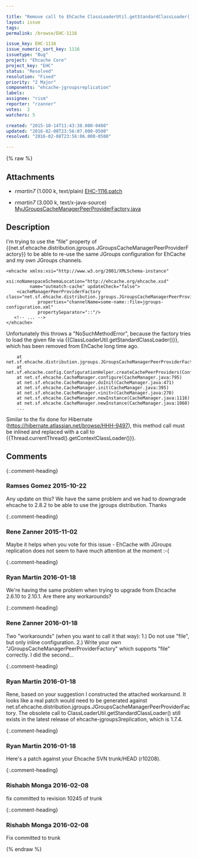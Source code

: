 ```yaml
---

title: "Remove call to EhCache ClassLoaderUtil.getStandardClassLoader() as it has been removed in Ehcache 2.8.3+"
layout: issue
tags: 
permalink: /browse/EHC-1116

issue_key: EHC-1116
issue_numeric_sort_key: 1116
issuetype: "Bug"
project: "Ehcache Core"
project_key: "EHC"
status: "Resolved"
resolution: "Fixed"
priority: "2 Major"
components: "ehcache-jgroupsreplication"
labels: 
assignee: "rism"
reporter: "rzanner"
votes:  2
watchers: 5

created: "2015-10-14T11:43:38.000-0400"
updated: "2016-02-08T23:56:07.000-0500"
resolved: "2016-02-08T23:56:06.000-0500"

---
```




{% raw %}


## Attachments
  
* <em>rmartin7</em> (1.000 k, text/plain) [EHC-1116.patch](/attachments/EHC/EHC-1116/EHC-1116.patch)
  
* <em>rmartin7</em> (3.000 k, text/x-java-source) [MyJGroupsCacheManagerPeerProviderFactory.java](/attachments/EHC/EHC-1116/MyJGroupsCacheManagerPeerProviderFactory.java)
  



## Description

<div markdown="1" class="description">

I'm trying to use the "file" property of {{net.sf.ehcache.distribution.jgroups.JGroupsCacheManagerPeerProviderFactory}} to be able to re-use the same JGroups configuration for EhCache and my own JGroups channels.


```<?xml version="1.0" encoding="UTF-8"?>
<ehcache xmlns:xsi="http://www.w3.org/2001/XMLSchema-instance"
		 xsi:noNamespaceSchemaLocation="http://ehcache.org/ehcache.xsd"
		 name="outmatch-cache" updateCheck="false">
	<cacheManagerPeerProviderFactory class="net.sf.ehcache.distribution.jgroups.JGroupsCacheManagerPeerProviderFactory"
			properties="channelName=some-name::file=jgroups-configuration.xml"
			propertySeparator="::"/>
   <!-- ... -->
</ehcache>
```


Unfortunately this throws a "NoSuchMethodError", because the factory tries to load the given file via {{ClassLoaderUtil.getStandardClassLoader()}}, which has been removed from EhCache long time ago.


```java.lang.NoSuchMethodError: net.sf.ehcache.util.ClassLoaderUtil.getStandardClassLoader()Ljava/lang/ClassLoader;
	at net.sf.ehcache.distribution.jgroups.JGroupsCacheManagerPeerProviderFactory.createCachePeerProvider(JGroupsCacheManagerPeerProviderFactory.java:61)
	at net.sf.ehcache.config.ConfigurationHelper.createCachePeerProviders(ConfigurationHelper.java:136)
	at net.sf.ehcache.CacheManager.configure(CacheManager.java:795)
	at net.sf.ehcache.CacheManager.doInit(CacheManager.java:471)
	at net.sf.ehcache.CacheManager.init(CacheManager.java:395)
	at net.sf.ehcache.CacheManager.<init>(CacheManager.java:270)
	at net.sf.ehcache.CacheManager.newInstance(CacheManager.java:1116)
	at net.sf.ehcache.CacheManager.newInstance(CacheManager.java:1060)
	...
```


Similar to the fix done for Hibernate (https://hibernate.atlassian.net/browse/HHH-9497), this method call must be inlined and replaced with a call to {{Thread.currentThread().getContextClassLoader()}}.

</div>

## Comments


{:.comment-heading}
### **Ramses Gomez** <span class="date">2015-10-22</span>

<div markdown="1" class="comment">

Any update on this? We have the same problem and we had to downgrade ehcache to 2.8.2 to be able to use the jgroups distribution. Thanks

</div>


{:.comment-heading}
### **Rene Zanner** <span class="date">2015-11-02</span>

<div markdown="1" class="comment">

Maybe it helps when you vote for this issue - EhCache with JGroups replication does not seem to have much attention at the moment :-(

</div>


{:.comment-heading}
### **Ryan Martin** <span class="date">2016-01-18</span>

<div markdown="1" class="comment">

We're having the same problem when trying to upgrade from Ehcache 2.6.10 to 2.10.1. Are there any workarounds?

</div>


{:.comment-heading}
### **Rene Zanner** <span class="date">2016-01-18</span>

<div markdown="1" class="comment">

Two "workarounds" (when you want to call it that way):
1.) Do not use "file", but only inline configuration.
2.) Write your own "JGroupsCacheManagerPeerProviderFactory" which supports "file" correctly.
I did the second...

</div>


{:.comment-heading}
### **Ryan Martin** <span class="date">2016-01-18</span>

<div markdown="1" class="comment">

Rene, based on your suggestion I constructed the attached workaround. It looks like a real patch would need to be generated against net.sf.ehcache.distribution.jgroups.JGroupsCacheManagerPeerProviderFactory. The obsolete call to ClassLoaderUtil.getStandardClassLoader() still exists in the latest release of ehcache-jgroups3replication, which is 1.7.4.

</div>


{:.comment-heading}
### **Ryan Martin** <span class="date">2016-01-18</span>

<div markdown="1" class="comment">

Here's a patch against your Ehcache SVN trunk/HEAD (r10208).

</div>


{:.comment-heading}
### **Rishabh Monga** <span class="date">2016-02-08</span>

<div markdown="1" class="comment">

fix committed to revision 10245 of trunk

</div>


{:.comment-heading}
### **Rishabh Monga** <span class="date">2016-02-08</span>

<div markdown="1" class="comment">

Fix committed to trunk

</div>



{% endraw %}
